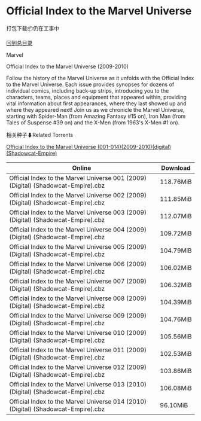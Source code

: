 # Official Index to the Marvel Universe

打包下载📦仍在工事中

[回到总目录](/Catalogs.md)

Marvel

Official Index to the Marvel Universe (2009-2010)

Follow the history of the Marvel Universe as it unfolds with the Official Index to the Marvel Universe. Each issue provides synopses for dozens of individual comics, including back-up strips, introducing you to the characters, teams, places and equipment that appeared within, providing vital information about first appearances, where they last showed up and where they appeared next! Join us as we chronicle the Marvel Universe, starting with Spider-Man (from Amazing Fantasy #15 on), Iron Man (from Tales of Suspense #39 on) and the X-Men (from 1963's X-Men #1 on). 





相关种子⬇Related Torrents

[Official Index to the Marvel Universe (001-014)(2009-2010)(digital)(Shadowcat-Empire)](https://github.com/alicewish/markdown/blob/master/torrent/Official-Index-to-the-Marvel-Universe--001-014--2009-2010--digital--Shadowcat-Empire.md)

Online | Download
--- | ---
Official Index to the Marvel Universe 001 (2009) (Digital) (Shadowcat-Empire).cbz | 118.76MiB
Official Index to the Marvel Universe 002 (2009) (Digital) (Shadowcat-Empire).cbz | 111.85MiB
Official Index to the Marvel Universe 003 (2009) (Digital) (Shadowcat-Empire).cbz | 112.07MiB
Official Index to the Marvel Universe 004 (2009) (Digital) (Shadowcat-Empire).cbz | 109.72MiB
Official Index to the Marvel Universe 005 (2009) (Digital) (Shadowcat-Empire).cbz | 104.79MiB
Official Index to the Marvel Universe 006 (2009) (Digital) (Shadowcat-Empire).cbz | 106.02MiB
Official Index to the Marvel Universe 007 (2009) (Digital) (Shadowcat-Empire).cbz | 106.32MiB
Official Index to the Marvel Universe 008 (2009) (Digital) (Shadowcat-Empire).cbz | 104.39MiB
Official Index to the Marvel Universe 009 (2009) (Digital) (Shadowcat-Empire).cbz | 104.76MiB
Official Index to the Marvel Universe 010 (2009) (Digital) (Shadowcat-Empire).cbz | 105.56MiB
Official Index to the Marvel Universe 011 (2009) (Digital) (Shadowcat-Empire).cbz | 102.53MiB
Official Index to the Marvel Universe 012 (2009) (Digital) (Shadowcat-Empire).cbz | 103.86MiB
Official Index to the Marvel Universe 013 (2010) (Digital) (Shadowcat-Empire).cbz | 106.08MiB
Official Index to the Marvel Universe 014 (2010) (Digital) (Shadowcat-Empire).cbz | 96.10MiB